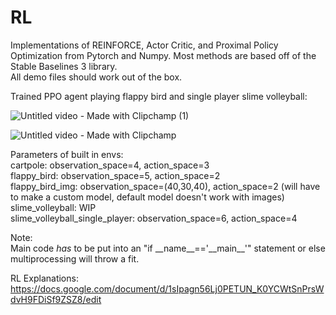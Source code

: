 # RL

Implementations of REINFORCE, Actor Critic, and Proximal Policy Optimization from Pytorch and Numpy. Most methods are based off of the Stable Baselines 3 library.     
All demo files should work out of the box.
           
           
Trained PPO agent playing flappy bird and single player slime volleyball:     

![Untitled video - Made with Clipchamp (1)](https://github.com/user-attachments/assets/ef0a4d8b-bafd-406a-9028-88e794814334)
           
![Untitled video - Made with Clipchamp](https://github.com/user-attachments/assets/4b3f1469-c287-4c1a-9070-da5fb07fbaf9)           
           

Parameters of built in envs:           
cartpole: observation_space=4, action_space=3           
flappy_bird: observation_space=5, action_space=2           
flappy_bird_img: observation_space=(40,30,40), action_space=2   (will have to make a custom model, default model doesn't work with images)                 
slime_volleyball: WIP           
slime_volleyball_single_player: observation_space=6, action_space=4  

Note:      
Main code *has* to be put into an "if \_\_name__=='\_\_main__'" statement or else multiprocessing will throw a fit.

RL Explanations: 
https://docs.google.com/document/d/1sIpagn56Lj0PETUN_K0YCWtSnPrsWdvH9FDiSf9ZSZ8/edit
